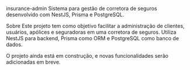 insurance-admin
Sistema para gestão de corretora de seguros desenvolvido com NestJS, Prisma e PostgreSQL.

Sobre
Este projeto tem como objetivo facilitar a administração de clientes, usuários, apólices e seguradoras em uma corretora de seguros. Utiliza NestJS para backend, Prisma como ORM e PostgreSQL como banco de dados.

O projeto ainda está em construção, e novas funcionalidades serão adicionadas em breve.
